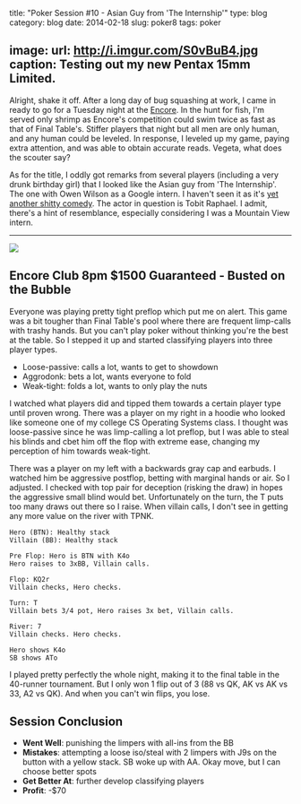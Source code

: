 title: "Poker Session #10 - Asian Guy from 'The Internship'"
type: blog
category: blog
date: 2014-02-18
slug: poker8
tags: poker

image:
    url: http://i.imgur.com/S0vBuB4.jpg
    caption: Testing out my new Pentax 15mm Limited.
---

Alright, shake it off. After a long day of bug squashing at work, I came in
ready to go for a Tuesday night at the [Encore](http://encoreclub.com). In
the hunt for fish, I'm served only shrimp as Encore's competition could swim
twice as fast as that of Final Table's. Stiffer players that night but all men
are only human, and any human could be leveled. In response, I leveled up my
game, paying extra attention, and was able to obtain accurate reads. Vegeta,
what does the scouter say?

As for the title, I oddly got remarks from several players (including a very
drunk birthday girl) that I looked like the Asian guy from 'The Internship'.
The one with Owen Wilson as a Google intern. I haven't seen it as it's [yet
another shitty comedy](http://www.rottentomatoes.com/m/the_internship_2013/).
The actor in question is Tobit Raphael. I admit, there's a hint of resemblance,
especially considering I was a Mountain View intern.

---

![](http://i.imgur.com/wt4SKlV.jpg)

## Encore Club 8pm $1500 Guaranteed - Busted on the Bubble

Everyone was playing pretty tight preflop which put me on alert. This game was
a bit tougher than Final Table's pool where there are frequent limp-calls with
trashy hands. But you can't play poker without thinking you're the best at
the table. So I stepped it up and started classifying players into three
player types.

- Loose-passive: calls a lot, wants to get to showdown
- Aggrodonk: bets a lot, wants everyone to fold
- Weak-tight: folds a lot, wants to only play the nuts

I watched what players did and tipped them towards a certain player type until
proven wrong. There was a player on my right in a hoodie who looked like
someone one of my college CS Operating Systems class. I thought was
loose-passive since he was limp-calling a lot preflop, but I was able to steal
his blinds and cbet him off the flop with extreme ease, changing my perception
of him towards weak-tight.

There was a player on my left with a backwards gray cap and earbuds. I watched
him be aggressive postflop, betting with marginal hands or air. So I adjusted.
I checked with top pair for deception (risking the draw) in hopes the
aggressive small blind would bet. Unfortunately on the turn, the T puts too
many draws out there so I raise. When villain calls, I don't see in getting
any more value on the river with TPNK.

    Hero (BTN): Healthy stack
    Villain (BB): Healthy stack

    Pre Flop: Hero is BTN with K4o
    Hero raises to 3xBB, Villain calls.

    Flop: KQ2r
    Villain checks, Hero checks.

    Turn: T
    Villain bets 3/4 pot, Hero raises 3x bet, Villain calls.

    River: 7
    Villain checks. Hero checks.

    Hero shows K4o
    SB shows ATo

I played pretty perfectly the whole night, making it to the final table in the
40-runner tournament. But I only won 1 flip out of 3 (88 vs QK, AK vs AK vs 33,
A2 vs QK). And when you can't win flips, you lose.

## Session Conclusion

- **Went Well**: punishing the limpers with all-ins from the BB
- **Mistakes**: attempting a loose iso/steal with 2 limpers with J9s on the button
                with a yellow stack. SB woke up with AA. Okay move, but I can choose
                better spots
- **Get Better At**: further develop classifying players
- **Profit**: -$70
